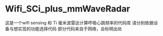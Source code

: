 # Wifi_SCi_plus_mmWaveRadar
这是一个wifi sensing 和 Ti 毫米波雷达计算呼吸心跳频率的代码库
请分别依据设备与想实现的功能选择代码
部分代码来自于网络，会标明出处
